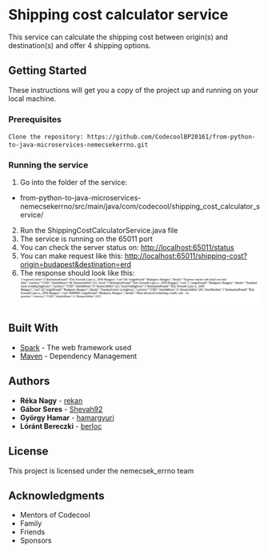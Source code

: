 # Shipping cost calculator service

This service can calculate the shipping cost between origin(s) and destination(s) and offer 4 shipping options. 

## Getting Started

These instructions will get you a copy of the project up and running on your local machine.

### Prerequisites


```
Clone the repository: https://github.com/CodecoolBP20161/from-python-to-java-microservices-nemecsekerrno.git
```

### Running the service


1. Go into the folder of the service: 
  - from-python-to-java-microservices-nemecsekerrno/src/main/java/com/codecool/shipping_cost_calculator_service/
2. Run the ShippingCostCalculatorService.java file
3. The service is running on the 65011 port
4. You can check the server status on: [http://localhost:65011/status](http://localhost:65011/status)
5. You can make request like this: [http://localhost:65011/shipping-cost?origin=budapest&destination=erd](http://localhost:65011/shipping-cost?origin=budapest&destination=erd)
6. The response should look like this: 
![](https://github.com/CodecoolBP20161/from-python-to-java-microservices-nemecsekerrno/blob/storyID_42/src/main/java/com/codecool/shipping_cost_calculator_service/shippingserviceresponse.png)





## Built With

* [Spark](http://sparkjava.com/documentation.html) - The web framework used
* [Maven](https://maven.apache.org/) - Dependency Management


## Authors

* **Réka Nagy** - [rekan](https://github.com/rekan)
* **Gábor Seres** - [Shevah92](https://github.com/Shevah92)
* **György Hamar** - [hamargyuri](https://github.com/hamargyuri)
* **Lóránt Bereczki** - [berloc](https://github.com/berloc)




## License

This project is licensed under the nemecsek_errno team

## Acknowledgments

* Mentors of Codecool
* Family
* Friends
* Sponsors